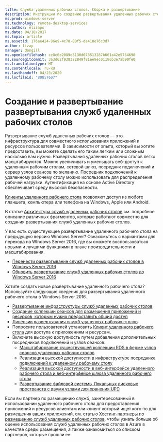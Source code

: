```yaml
---
title: Служба удаленных рабочих столов. Сборка и развертывание
description: Инструкции по созданию развертывания удаленных рабочих столов
ms.prod: windows-server
ms.technology: remote-desktop-services
ms.author: elizapo
ms.date: 04/18/2017
ms.topic: article
ms.assetid: 176ae424-96e9-4c78-88f5-da418e76c3d7
author: lizap
manager: dongill
ms.openlocfilehash: ce8c6e2089c3130d078513287b661a42e5754690
ms.sourcegitcommit: 3a3d62f938322849f81ee9ec01186b3e7ab90fe0
ms.translationtype: HT
ms.contentlocale: ru-RU
ms.lasthandoff: 04/23/2020
ms.locfileid: "80857607"
---
```

# <a name="build-and-deploy-your-remote-desktop-services-deployment"></a>Создание и развертывание развертывания служб удаленных рабочих столов

Развертывание служб удаленных рабочих столов — это инфраструктура для совместного использования приложений и ресурсов пользователями. В зависимости от опыта, который вы хотите предоставить, вы можете сделать его таким легким или сложным насколько вам нужно. Развертывания удаленных рабочих столов легко масштабируются. Можно увеличивать и уменьшать веб-доступ к удаленным рабочим столам, сетевой шлюз, посредник подключений и сервер узлов сеансов по желанию. Посредник подключений к удаленному рабочему столу можно использовать для распределения рабочей нагрузки. Аутентификация на основе Active Directory обеспечивает среду высокой безопасности. 

[Клиенты удаленного рабочего стола](clients/remote-desktop-clients.md) позволяют доступ из любого планшета, компьютера или телефона на Windows, Apple или Android.

В статье [Архитектура служб удаленных рабочих столов](desktop-hosting-logical-architecture.md) см. подробное описание различных фрагментов, которые работают совместно для создания развертывания служб удаленных рабочих столов.

У вас есть существующее развертывание удаленного рабочего стола на предыдущую версию Windows Server? Ознакомьтесь с вариантами для перехода на WIndows Server 2016, где вы сможете воспользоваться новыми и лучшими функциями в плане производительности и масштабирования.

- [Перенести развертывание служб удаленных рабочих столов в Windows Server 2016](migrate-rds-role-services.md)
- [Обновить развертывание служб удаленных рабочих столов до Windows Server 2016](upgrade-to-rds-2016.md)

Хотите создать новое развертывание удаленного рабочего стола? Используйте следующие сведения для развертывания удаленного рабочего стола в Windows Server 2016.

- [Развертывание инфраструктуры служб удаленных рабочих столов](rds-deploy-infrastructure.md)
- [Создание коллекции сеансов для размещения приложений и ресурсов, которым нужно предоставить общий доступ](rds-create-collection.md)
- [Лицензии развертывания служб удаленных рабочих столов](rds-client-access-license.md)
- Попросите пользователей установить [Клиент удаленного рабочего стола](clients/remote-desktop-clients.md) для доступа к приложениям и ресурсам. 
- Включите высокую доступность путем добавления дополнительных посредников подключений и узлов сеансов.
   - [Масштабирование существующей коллекции RDS в ферме узлов сеансов удаленных рабочих столов](rds-scale-rdsh-farm.md)
   - [Реализация высокой доступности в инфраструктуре посредника подключений к удаленному рабочему столу](rds-connection-broker-cluster.md)
   - [Реализация высокой доступности в веб-интерфейсе удаленного рабочего стола и веб-интерфейсе шлюза удаленного рабочего стола](rds-rdweb-gateway-ha.md)
   - [Развертывание файловой системы Локальных дисковых пространств с двумя узлами для хранения UPD](rds-storage-spaces-direct-deployment.md)


Если вы партнер по размещению служб, заинтересованный в использовании удаленного рабочего стола для предоставления приложений и ресурсов клиентам или клиент который ищет кого-то для размещения ваших приложений, см. статью [Хостинг-партнеры по размещению служб удаленных рабочих столов](rds-hosting-partners.md), чтобы узнать больше об оценке использования служб удаленных рабочих столов в Azure в качестве среды размещения, а также ознакомиться со списком партнеров, которые прошли ее.
